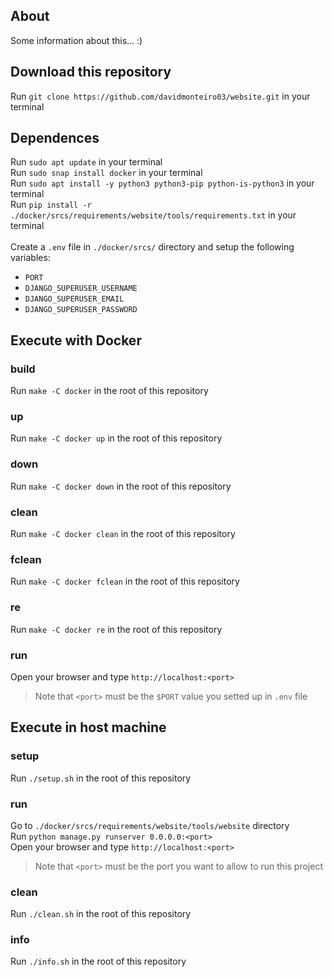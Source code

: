 ## About
<p>Some information about this... :)</p>

## Download this repository
Run `git clone https://github.com/davidmonteiro03/website.git` in your terminal

## Dependences
Run `sudo apt update` in your terminal<br>
Run `sudo snap install docker` in your terminal<br>
Run `sudo apt install -y python3 python3-pip python-is-python3` in your terminal<br>
Run `pip install -r ./docker/srcs/requirements/website/tools/requirements.txt` in your terminal<br><br>
Create a `.env` file in `./docker/srcs/` directory and setup the following variables:
- `PORT`
- `DJANGO_SUPERUSER_USERNAME`
- `DJANGO_SUPERUSER_EMAIL`
- `DJANGO_SUPERUSER_PASSWORD`

## Execute with Docker
### build
Run `make -C docker` in the root of this repository
### up
Run `make -C docker up` in the root of this repository
### down
Run `make -C docker down` in the root of this repository
### clean
Run `make -C docker clean` in the root of this repository
### fclean
Run `make -C docker fclean` in the root of this repository
### re
Run `make -C docker re` in the root of this repository
### run
Open your browser and type `http://localhost:<port>`<br>
> Note that `<port>` must be the `$PORT` value you setted up in `.env` file

## Execute in host machine
### setup
Run `./setup.sh` in the root of this repository
### run
Go to `./docker/srcs/requirements/website/tools/website` directory<br>
Run `python manage.py runserver 0.0.0.0:<port>`<br>
Open your browser and type `http://localhost:<port>`<br>
> Note that `<port>` must be the port you want to allow to run this project
### clean
Run `./clean.sh` in the root of this repository
### info
Run `./info.sh` in the root of this repository

